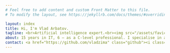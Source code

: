 ```yaml
---
# Feel free to add content and custom Front Matter to this file.
# To modify the layout, see https://jekyllrb.com/docs/themes/#overriding-theme-defaults

layout: index
title: Hi, I'm Vlad Arbatov.
tagline: <br>Artificial intelligence expert.<br><img src="/assets/favicon-arb.png" width="24px"> <a href="https://arb.digital">arb.digital</a>.
about: 15 years in IT, 6 — as a C-level professional. I specialise in advanced Computer Vision, Neuroevolution, Natural Language Processing. I also do Blockchain and more or less classical development. Sometimes I give public lectures.
contact: <a href="https://github.com/vladzima" class="github"><i class="fab fa-github-square"></i></a> <a href="https://medium.com/vladislav-arbatov/" class="medium"><i class="fab fa-medium"></i></a> <a href="https://www.linkedin.com/in/vladzima/" class="linkedin"><i class="fab fa-linkedin"></i></a> <a href="https://facebook.com/vladzima" class="facebook"><i class="fab fa-facebook"></i></a> <a href="https://twitter.com/vladzima" class="twitter"><i class="fab fa-twitter-square"></i></a> <a href="https://www.producthunt.com/@vladzima" class="producthunt"><i class="fab fa-product-hunt"></i></a> <a href="http://t.me/vladzima" class="telegram"><i class="fab fa-telegram"></i></a> <a href="mailto:vlad@arbatov.me" class="email"><i class="fas fa-envelope-square"></i></a>
---
```


